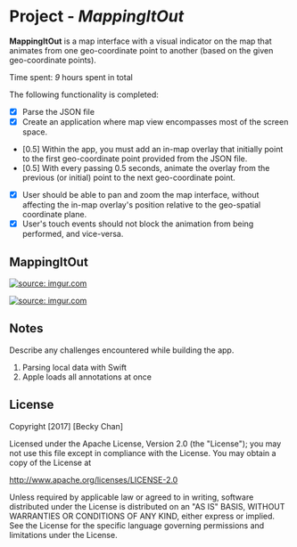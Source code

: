 # Project - *MappingItOut*


**MappingItOut** is a map interface with a visual indicator on the
map that animates from one geo-coordinate point to another (based on the given geo-coordinate points).

Time spent: *9* hours spent in total

The following functionality is completed:
- [X] Parse the JSON file
- [X] Create an application where map view encompasses most of the screen
space.
- [0.5] Within the app, you must add an in-map overlay that initially point to the first
geo-coordinate point provided from the JSON file.
- [0.5] With every passing 0.5 seconds, animate the overlay from the previous (or
initial) point to the next geo-coordinate point.
- [X] User should be able to pan and zoom the map interface, without affecting the
in-map overlay's position relative to the geo-spatial coordinate plane.
- [X] User's touch events should not block the animation from being performed,
and vice-versa.

## MappingItOut

<a href="http://imgur.com/QTXSbXz"><img src="http://i.imgur.com/QTXSbXz.png" title="source: imgur.com" /></a>

<a href="http://imgur.com/s4IyRcN"><img src="http://i.imgur.com/s4IyRcN.png" title="source: imgur.com" /></a>

## Notes

Describe any challenges encountered while building the app.
1. Parsing local data with Swift
2. Apple loads all annotations at once

## License

Copyright [2017] [Becky Chan]

Licensed under the Apache License, Version 2.0 (the "License");
you may not use this file except in compliance with the License.
You may obtain a copy of the License at

http://www.apache.org/licenses/LICENSE-2.0

Unless required by applicable law or agreed to in writing, software
distributed under the License is distributed on an "AS IS" BASIS,
WITHOUT WARRANTIES OR CONDITIONS OF ANY KIND, either express or implied.
See the License for the specific language governing permissions and
limitations under the License.
